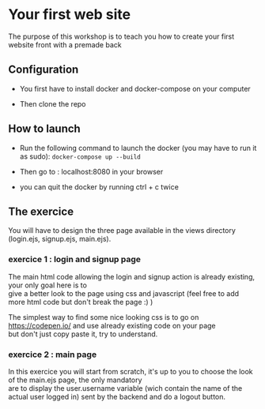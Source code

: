 # Your first web site

The purpose of this workshop is to teach you how to create your first website front with a premade back

## Configuration

- You first have to install docker and docker-compose on your computer

- Then clone the repo

## How to launch

- Run the following command to launch the docker (you may have to run it as sudo):
`docker-compose up --build`  

- Then go to : localhost:8080 in your browser

- you can quit the docker by running ctrl + c twice

## The exercice

You will have to design the three page available in the views directory (login.ejs, signup.ejs, main.ejs).

### exercice 1 : login and signup page

The main html code allowing the login and signup action is already existing, your only goal here is to  
give a better look to the page using css and javascript (feel free to add more html code but don't break the page :) )

The simplest way to find some nice looking css is to go on https://codepen.io/ and use already existing code on your page  
but don't just copy paste it, try to understand.

### exercice 2 : main page

In this exercice you will start from scratch, it's up to you to choose the look of the main.ejs page, the only mandatory  
are to display the user.username variable (wich contain the name of the actual user logged in) sent by the backend and do a logout button.
